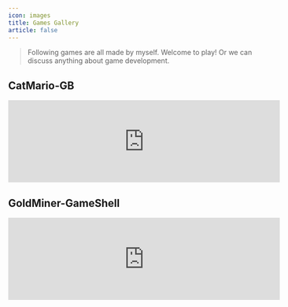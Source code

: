 ```yaml
---
icon: images
title: Games Gallery
article: false
---
```


> Following games are all made by myself. Welcome to play! Or we can discuss anything about game development.

## CatMario-GB

<iframe frameborder="0" src="https://itch.io/embed/1490065" width="552" height="167"><a href="https://lazy-v.itch.io/catmario-gb">CatMario-GB by Lazy_V</a></iframe>

## GoldMiner-GameShell

<iframe frameborder="0" src="https://itch.io/embed/1548293" width="552" height="167"><a href="https://lazy-v.itch.io/goldminer-gameshell">GoldMiner-GameShell by Lazy_V</a></iframe>